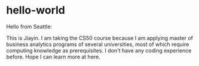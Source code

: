 # hello-world

Hello from Seattle:

This is Jiayin. I am taking the CS50 course because I am applying master of business analytics programs of several universities, most of which require computing knowledge as prerequisites. I don't have any coding experience before. Hope I can learn more at here. 
